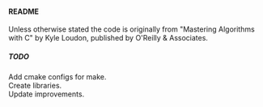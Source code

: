 #### README
Unless otherwise stated the code is originally from "Mastering Algorithms with C" by Kyle Loudon, published by O'Reilly & Associates.
 
##### TODO
Add cmake configs for make.  
Create libraries.   
Update improvements.
